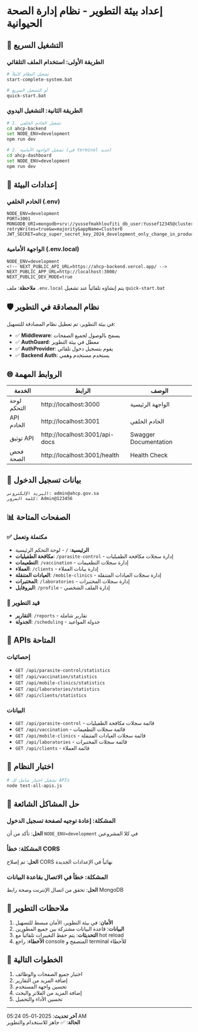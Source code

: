 # إعداد بيئة التطوير - نظام إدارة الصحة الحيوانية

## 🚀 التشغيل السريع

### الطريقة الأولى: استخدام الملف التلقائي
```bash
# تشغيل النظام كاملاً
start-complete-system.bat

# أو التشغيل السريع
quick-start.bat
```

### الطريقة الثانية: التشغيل اليدوي
```bash
# 1. تشغيل الخادم الخلفي
cd ahcp-backend
set NODE_ENV=development
npm run dev

# 2. تشغيل الواجهة الأمامية (في terminal جديد)
cd ahcp-dashboard  
set NODE_ENV=development
npm run dev
```

## 🔧 إعدادات البيئة

### الخادم الخلفي (.env)
```env
NODE_ENV=development
PORT=3001
MONGODB_URI=mongodb+srv://yussefmakhloufiti_db_user:Yussef12345@cluster0.pgy8qei.mongodb.net/ahcp_database?retryWrites=true&w=majority&appName=Cluster0
JWT_SECRET=ahcp_super_secret_key_2024_development_only_change_in_production_123456789
```

### الواجهة الأمامية (.env.local)
```env
NODE_ENV=development
<!-- NEXT_PUBLIC_API_URL=https://ahcp-backend.vercel.app/ -->
NEXT_PUBLIC_APP_URL=http://localhost:3000/
NEXT_PUBLIC_DEV_MODE=true
```

**ملاحظة**: ملف `.env.local` يتم إنشاؤه تلقائياً عند تشغيل `quick-start.bat`

## 🛡️ نظام المصادقة في التطوير

في بيئة التطوير، تم تعطيل نظام المصادقة للتسهيل:

- ✅ **Middleware**: يسمح بالوصول لجميع الصفحات
- ✅ **AuthGuard**: معطل في بيئة التطوير  
- ✅ **AuthProvider**: يقوم بتسجيل دخول تلقائي
- ✅ **Backend Auth**: يستخدم مستخدم وهمي

## 🌐 الروابط المهمة

| الخدمة | الرابط | الوصف |
|---------|--------|--------|
| لوحة التحكم | http://localhost:3000 | الواجهة الرئيسية |
| API الخادم | http://localhost:3001 | الخادم الخلفي |
| توثيق API | http://localhost:3001/api-docs | Swagger Documentation |
| فحص الصحة | http://localhost:3001/health | Health Check |

## 👤 بيانات تسجيل الدخول

```
البريد الإلكتروني: admin@ahcp.gov.sa
كلمة المرور: Admin@123456
```

## 📊 الصفحات المتاحة

### ✅ مكتملة وتعمل
- **الرئيسية**: `/` - لوحة التحكم الرئيسية
- **مكافحة الطفيليات**: `/parasite-control` - إدارة سجلات مكافحة الطفيليات
- **التطعيمات**: `/vaccination` - إدارة سجلات التطعيمات  
- **العملاء**: `/clients` - إدارة بيانات العملاء
- **العيادات المتنقلة**: `/mobile-clinics` - إدارة سجلات العيادات المتنقلة
- **المختبرات**: `/laboratories` - إدارة سجلات المختبرات
- **البروفايل**: `/profile` - إدارة الملف الشخصي

### 🔄 قيد التطوير
- **التقارير**: `/reports` - تقارير شاملة
- **الجدولة**: `/scheduling` - جدولة المواعيد

## 🔧 APIs المتاحة

### إحصائيات
- `GET /api/parasite-control/statistics`
- `GET /api/vaccination/statistics`
- `GET /api/mobile-clinics/statistics`
- `GET /api/laboratories/statistics`
- `GET /api/clients/statistics`

### البيانات
- `GET /api/parasite-control` - قائمة سجلات مكافحة الطفيليات
- `GET /api/vaccination` - قائمة سجلات التطعيمات
- `GET /api/mobile-clinics` - قائمة سجلات العيادات المتنقلة
- `GET /api/laboratories` - قائمة سجلات المختبرات
- `GET /api/clients` - قائمة العملاء

## 🧪 اختبار النظام

```bash
# تشغيل اختبار شامل للـ APIs
node test-all-apis.js
```

## 🚨 حل المشاكل الشائعة

### المشكلة: إعادة توجيه لصفحة تسجيل الدخول
**الحل**: تأكد من أن `NODE_ENV=development` في كلا المشروعين

### المشكلة: خطأ CORS
**الحل**: تم إصلاح CORS نهائياً في الإعدادات الجديدة

### المشكلة: خطأ في الاتصال بقاعدة البيانات
**الحل**: تحقق من اتصال الإنترنت وصحة رابط MongoDB

## 📝 ملاحظات التطوير

1. **الأمان**: في بيئة التطوير، الأمان مبسط للتسهيل
2. **البيانات**: قاعدة البيانات مشتركة بين جميع المطورين
3. **التحديثات**: يتم حفظ التغييرات تلقائياً مع hot reload
4. **الأخطاء**: راجع console المتصفح و terminal للأخطاء

## 🎯 الخطوات التالية

1. اختبار جميع الصفحات والوظائف
2. إضافة المزيد من التقارير
3. تحسين واجهة المستخدم
4. إضافة المزيد من الفلاتر والبحث
5. تحسين الأداء والتحميل

---

**آخر تحديث**: 2025-01-05 05:24 AM  
**الحالة**: ✅ جاهز للاستخدام والتطوير
